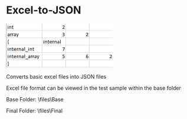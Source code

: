 # Excel-to-JSON

![Base Excel](https://github.com/Ibtesam-Mahmood/Excel-to-JSON/blob/master/imgs/excel.png)

Converts basic excel files into JSON files

Excel file format can be viewed in the test sample within the base folder

Base Folder: \files\Base

Final Folder: \files\Final

